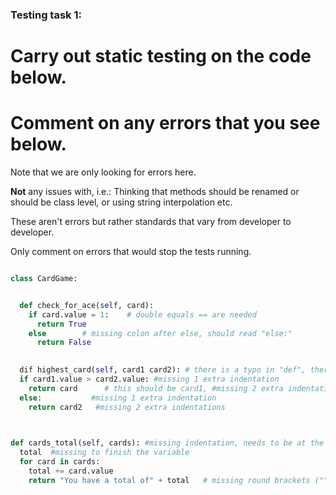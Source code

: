 ### Testing task 1:

# Carry out static testing on the code below.
# Comment on any errors that you see below.

Note that we are only looking for errors here.

**Not** any issues with, i.e.: 
Thinking that methods should be renamed or should be class level, or using string interpolation etc. 

These aren't errors but rather standards that vary from developer to developer. 

Only comment on errors that would stop the tests running.

```python

class CardGame:


  def check_for_ace(self, card):
    if card.value = 1:    # double equals == are needed
      return True
    else        # missing colon after else, should read "else:"
      return False
   

  dif highest_card(self, card1 card2): # there is a typo in "def", there is missing comma after "card1"
  if card1.value > card2.value: #missing 1 extra indentation
    return card      # this should be card1, #missing 2 extra indentations
  else:           #missing 1 extra indentation
    return card2   #missing 2 extra indentations
  


def cards_total(self, cards): #missing indentation, needs to be at the same level of other functions
  total  #missing to finish the variable
  for card in cards:
    total += card.value
    return "You have a total of" + total   # missing round brackets ("You have a total of" + total) and total needs to be converted to a string.
  
```
